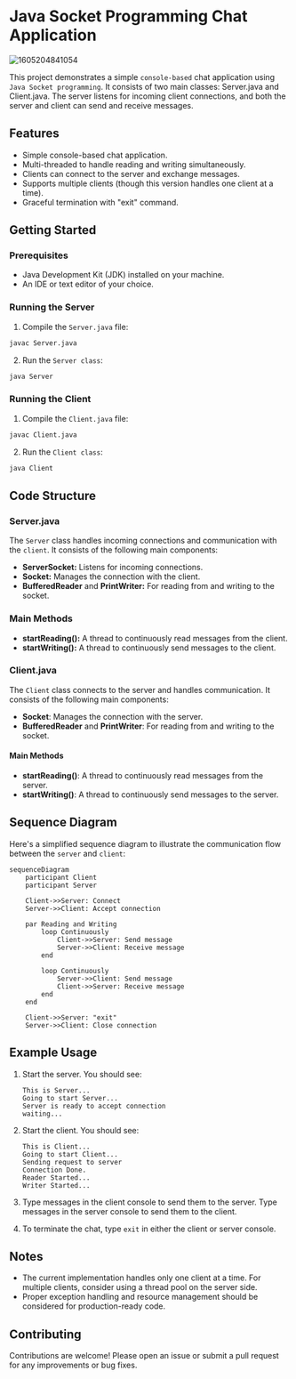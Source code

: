# Java Socket Programming Chat Application

![1605204841054](https://github.com/user-attachments/assets/a0cb8ef9-2f6c-448c-8e52-7f9f5b7746aa)


This project demonstrates a simple `console-based` chat application using `Java Socket programming`. It consists of two main classes: Server.java and Client.java. The server listens for incoming client connections, and both the server and client can send and receive messages.

## Features
- Simple console-based chat application.
- Multi-threaded to handle reading and writing simultaneously.
- Clients can connect to the server and exchange messages.
- Supports multiple clients (though this version handles one client at a time).
- Graceful termination with "exit" command.

## Getting Started
### Prerequisites
- Java Development Kit (JDK) installed on your machine.
- An IDE or text editor of your choice.
### Running the Server
1. Compile the `Server.java` file:
```sh
javac Server.java
```
2. Run the `Server class`:
```sh
java Server
```
### Running the Client
1. Compile the `Client.java` file:
```sh
javac Client.java
```
2. Run the `Client class`:
```sh
java Client
```

## Code Structure
### Server.java

The `Server` class handles incoming connections and communication with the `client`. It consists of the following main components:

- **ServerSocket:** Listens for incoming connections.
- **Socket:** Manages the connection with the client.
- **BufferedReader** and **PrintWriter:** For reading from and writing to the socket.

### Main Methods

- **startReading():** A thread to continuously read messages from the client.
- **startWriting():** A thread to continuously send messages to the client.

### Client.java

The `Client` class connects to the server and handles communication. It consists of the following main components:
- **Socket**: Manages the connection with the server.
- **BufferedReader** and **PrintWriter**: For reading from and writing to the socket.

#### Main Methods
- **startReading()**: A thread to continuously read messages from the server.
- **startWriting()**: A thread to continuously send messages to the server.


## Sequence Diagram

Here's a simplified sequence diagram to illustrate the communication flow between the `server` and `client`:

```mermaid
sequenceDiagram
    participant Client
    participant Server

    Client->>Server: Connect
    Server->>Client: Accept connection

    par Reading and Writing
        loop Continuously
            Client->>Server: Send message
            Server->>Client: Receive message
        end

        loop Continuously
            Server->>Client: Send message
            Client->>Server: Receive message
        end
    end

    Client->>Server: "exit"
    Server->>Client: Close connection
```

## Example Usage

1. Start the server. You should see:
    ```
    This is Server...
    Going to start Server...
    Server is ready to accept connection
    waiting...
    ```

2. Start the client. You should see:
    ```
    This is Client...
    Going to start Client...
    Sending request to server
    Connection Done.
    Reader Started...
    Writer Started...
    ```

3. Type messages in the client console to send them to the server. Type messages in the server console to send them to the client.

4. To terminate the chat, type `exit` in either the client or server console.

## Notes

- The current implementation handles only one client at a time. For multiple clients, consider using a thread pool on the server side.
- Proper exception handling and resource management should be considered for production-ready code.

## Contributing

Contributions are welcome! Please open an issue or submit a pull request for any improvements or bug fixes.
